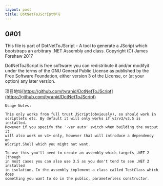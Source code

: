 ```yaml
---
layout: post
title: DotNetToJScript学习
---
```


## 0#01

This file is part of DotNetToJScript - A tool to generate a JScript which bootstraps an arbitrary .NET Assembly and class.
Copyright (C) James Forshaw 2017

DotNetToJScript is free software: you can redistribute it and/or modifyit under the terms of the GNU General Public License as published by the Free Software Foundation, either version 3 of the License, or (at your option) any later version.

项目地址[https://github.com/tyranid/DotNetToJScript](https://github.com/tyranid/DotNetToJScript)

```
Usage Notes:

This only works from full trust JScript(obviously), so should work in
scriptlets etc. By default it will only works if v2/v3/v3.5 is installed.
However if you specify the '-ver auto' switch when building the output it
will also work on v4+ only, however that will introduce a dependency on
WScript.Shell which you might not want.

To use this you'll need to create an assembly which targets .NET 2 (though
in most cases you can also use 3.5 as you don't tend to see .NET 2 installed
in isolation. In the assembly implement a class called TestClass which does
something you want to do in the public, parameterless constructor.
```


